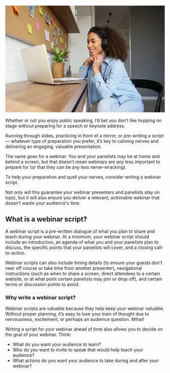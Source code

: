 ![Webinar](_images/webinar.png)

Whether or not you enjoy public speaking, I’d bet you don’t like hopping on stage without preparing for a speech or keynote address.

Running through slides, practicing in front of a mirror, or pre-writing a script — whatever type of preparation you prefer, it’s key to calming nerves and delivering an engaging, valuable presentation.

The same goes for a webinar. You and your panelists may be at home and behind a screen, but that doesn’t mean webinars are any less important to prepare for (or that they can be any less nerve-wracking).

To help your preparation and quell your nerves, consider writing a webinar script.

Not only will this guarantee your webinar presenters and panelists stay on topic, but it will also ensure you deliver a relevant, actionable webinar that doesn’t waste your audience's time.


## What is a webinar script?

A webinar script is a pre-written dialogue of what you plan to share and teach during your webinar. At a minimum, your webinar script should include an introduction, an agenda of what you and your panelists plan to discuss, the specific points that your panelists will cover, and a closing call-to-action.

Webinar scripts can also include timing details (to ensure your guests don’t veer off course or take time from another presenter), navigational instructions (such as when to share a screen, direct attendees to a certain website, or at what point certain panelists may join or drop off), and certain terms or discussion points to avoid.


### Why write a webinar script?

Webinar scripts are valuable because they help keep your webinar valuable. Without proper planning, it’s easy to lose your train of thought due to nervousness, excitement, or perhaps an audience question. Mihai!

Writing a script for your webinar ahead of time also allows you to decide on the goal of your webinar. Think:

- What do you want your audience to learn?
- Who do you want to invite to speak that would help teach your audience?
- What actions do you want your audience to take during and after your webinar?
